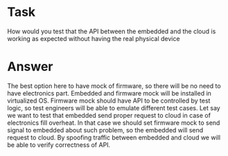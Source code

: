 # Task
How would you test that the API between
the embedded and the cloud is working as
expected without having the real physical device
# Answer
The best option here to have mock of firmware, so there will be no need to have electronics part.
Embedded and firmware mock will be installed in virtualized OS. Firmware mock should have API to be controlled 
by test logic, so test engineers will be able to emulate different test cases.
Let say we want to test that embedded send proper request to cloud in case of electronics fill overheat.
In that case we should set firmware mock to send signal to embedded about such problem, so the embedded will send request to cloud.
By spoofing traffic between embedded and cloud we will be able to verify correctness of API. 
